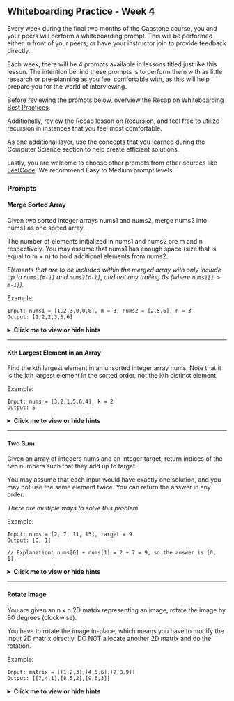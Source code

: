 ## Whiteboarding Practice - Week 4

Every week during the final two months of the Capstone course, you and your peers will perform a whiteboarding prompt. This will be performed either in front of your peers, or have your instructor join to provide feedback directly. 

Each week, there will be 4 prompts available in lessons titled just like this lesson. The intention behind these prompts is to perform them with as little research or pre-planning as you feel comfortable with, as this will help prepare you for the world of interviewing.

Before reviewing the prompts below, overview the Recap on [Whiteboarding Best Practices](https://full-time.learnhowtoprogram.com/capstone/capstone-week-3/recap-whiteboarding-best-practices). 

Additionally, review the Recap lesson on [Recursion](https://full-time.learnhowtoprogram.com/capstone/capstone-week-3/recap-recursion), and feel free to utilize recursion in instances that you feel most comfortable. 

As one additional layer, use the concepts that you learned during the Computer Science section to help create efficient solutions.

Lastly, you are welcome to choose other prompts from other sources like [LeetCode](https://leetcode.com/). We recommend Easy to Medium prompt levels. 

### Prompts

#### Merge Sorted Array

Given two sorted integer arrays nums1 and nums2, merge nums2 into nums1 as one sorted array.

The number of elements initialized in nums1 and nums2 are m and n respectively. You may assume that nums1 has enough space (size that is equal to m + n) to hold additional elements from nums2.

*Elements that are to be included within the merged array with only include up to `nums1[m-1]` and `nums2[n-1]`, and not any trailing 0s (where `nums1[i > m-1]`).*


Example:

```
Input: nums1 = [1,2,3,0,0,0], m = 3, nums2 = [2,5,6], n = 3
Output: [1,2,2,3,5,6]
```

<details><summary><i class="glyphicon glyphicon-chevron-right"></i><strong>Click me to view or hide hints</strong><i class="glyphicon glyphicon-chevron-left"></i></summary>
<p>Hint 1: You can start from the end of both arrays and merge them into the end of `nums1`.</p>
<p>Hint 2: Initialize three pointers: one for the end of `nums1` (using `m`), one for the end of `nums2` (using `n`), and one for the end of the merged array (`array1.length-1`).</p>
<p>Hint 3: Compare elements from `nums1` and `nums2` from their respective ends and merge them into `nums1` from the end.</p>
<p>Hint 4: Continue this process until you've merged all elements from `nums2` into `nums1`.</p>
<p>Hint 5: You will compare elements within each array at their respective pointers, and depending on which item is larger, you will place the larger element at the current third pointer, then decrement the third pointer as well as decrement the pointer that found the larger of the two elements, and compare again.</p>
</details>

---


#### Kth Largest Element in an Array

Find the kth largest element in an unsorted integer array nums. Note that it is the kth largest element in the sorted order, not the kth distinct element.

Example:
```
Input: nums = [3,2,1,5,6,4], k = 2
Output: 5
```

<details><summary><i class="glyphicon glyphicon-chevron-right"></i><strong>Click me to view or hide hints</strong><i class="glyphicon glyphicon-chevron-left"></i></summary>
<p>Hint 1: You can solve this problem using a priority queue (min-heap).</p>
<p>Hint 2: Initialize a min-heap and add elements from `nums` to it.</p>
<p>Hint 3: If the size of the heap exceeds k, remove the smallest element (the root).</p>
<p>Hint 4: After adding all elements, the root of the heap will be the kth largest element.</p>
<p>You could alternatively solve this by sorting the array, and returning the element by calculating the index of its position using `k`, but there are some things to consider:</p>
<p>Min-Heap Approach:</p>
<ul>
<li>Time Complexity: Building a min-heap from an unsorted array has a time complexity of O(n), where n is the number of elements in the array. Extracting the minimum element k times from the heap has a time complexity of O(klogn). Overall, the time complexity is O(n + klogn).</li>
<li>Space Complexity: The space complexity is O(n) to store the min-heap.
</li>
</ul>

<p>Sorting Approach:</p>
<ul>
<li>Time Complexity: Sorting the array using an efficient sorting algorithm like quicksort or mergesort typically has a time complexity of O(nlogn). Accessing the kth largest element after sorting the array has a time complexity of O(1).</li>
<li>Space Complexity: The space complexity depends on the sorting algorithm used. Quicksort and mergesort typically have O(logn) space complexity for recursion.</li>
</ul>

<p>Which Approach to Choose:</p>
<ul>
<li>Size of the Array: If the size of the array is relatively small, sorting the entire array may be more efficient than building a heap.</li>
<li>Value of k: If k is much smaller than the size of the array, extracting the minimum element k times from a min-heap may be more efficient than sorting the entire array.</li>
<li>
Memory Constraints: If memory usage is a concern and you don't want to modify the original array, sorting may require extra memory for a copy of the array, while the min-heap approach operates in-place.</li>
</ul>

</details>

---

#### Two Sum

Given an array of integers nums and an integer target, return indices of the two numbers such that they add up to target.

You may assume that each input would have exactly one solution, and you may not use the same element twice. You can return the answer in any order.

*There are multiple ways to solve this problem.*

Example:

```
Input: nums = [2, 7, 11, 15], target = 9
Output: [0, 1]

// Explanation: nums[0] + nums[1] = 2 + 7 = 9, so the answer is [0, 1].
```


<details><summary><i class="glyphicon glyphicon-chevron-right"></i><strong>Click me to view or hide hints</strong><i class="glyphicon glyphicon-chevron-left"></i></summary>
<p>Hint 1: You can use a hash table to store the indices of elements as you traverse the array.</p>
<p>Hint 2: Iterate through the array and for each element, check if `target - nums[i]` exists in the hash table.</p>
<p>Hint 3: If it does, return the current index and the index of `target - nums[i]`.</p>
<p>Hint 4: If it doesn't, add the current element's index to the hash table.</p>
</details>


---

#### Rotate Image

You are given an n x n 2D matrix representing an image, rotate the image by 90 degrees (clockwise).

You have to rotate the image in-place, which means you have to modify the input 2D matrix directly. DO NOT allocate another 2D matrix and do the rotation.

Example:

```
Input: matrix = [[1,2,3],[4,5,6],[7,8,9]]
Output: [[7,4,1],[8,5,2],[9,6,3]]
```

<details><summary><i class="glyphicon glyphicon-chevron-right"></i><strong>Click me to view or hide hints</strong><i class="glyphicon glyphicon-chevron-left"></i></summary>
<p>Futher explanation:</p>
<p>Given an n x n 2D matrix representing an image, the task is to rotate the image by 90 degrees clockwise. This operation should be done in-place, meaning that the original matrix should be modified directly.</p>
<p>Hint 1: You can rotate the image layer by layer.</p>
<p>Hint 2: Iterate through each layer of the matrix, starting from the outermost layer.</p>
<p>Hint 3: For each layer, iterate through the elements and perform a four-way swap to rotate them.</p>
<p>Hint 4: Repeat the process for each layer until all layers are rotated.</p>
<p>Approach:</p>
<p>The hints provided suggest a layer-by-layer rotation approach. We start by rotating the outermost layer of the matrix and then move towards the inner layers. For each layer, we perform a four-way swap to rotate the elements.</p>
<ol>
<li>We start by defining a function rotate that takes the 2D matrix matrix as input.</li>
<li>We find the size of the matrix n (since it's an n x n matrix).</li>
<li>We iterate through each layer of the matrix using a for loop. The number of layers is half of the matrix's size.</li>
<li>For each layer, we determine the indices of the first and last elements of that layer.</li>
<li>Within the layer, we iterate through each element using another for loop.</li>
<li>We calculate the offset of the current element within the layer.</li>
<li>We perform a four-way swap to rotate the elements. We store the value of the top element, then swap elements clockwise within the layer.</li>
<li>After completing the rotation for all layers, the original matrix is now rotated by 90 degrees clockwise.</li>
</ol>

<p>Here is an example implemenation</p>

<pre><code>function rotate(matrix) {
    const n = matrix.length;

    // Iterate through each layer of the matrix
    for (let layer = 0; layer < Math.floor(n / 2); layer++) {
        const first = layer;
        const last = n - 1 - layer;

        // Iterate through each element in the current layer
        for (let i = first; i < last; i++) {
            const offset = i - first;
            const top = matrix[first][i];
            
            // Perform four-way swap to rotate the elements
            matrix[first][i] = matrix[last - offset][first];
            matrix[last - offset][first] = matrix[last][last - offset];
            matrix[last][last - offset] = matrix[i][last];
            matrix[i][last] = top;
        }
    }
}
</code></pre>

</details>